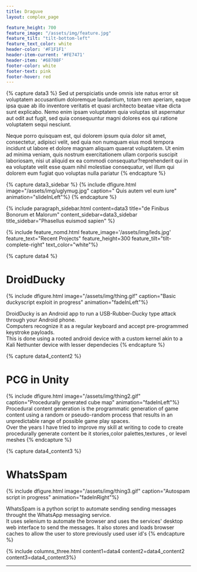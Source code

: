 ```yaml
---
title: Draguve
layout: complex_page

feature_height: 700
feature_image: "/assets/img/feature.jpg"
feature_tilt: "tilt-bottom-left"
feature_text_color: white
header-color: '#F1F1F1'
header-item-current: '#FE7471'
header-item: '#68708F'
footer-color: white
footer-text: pink 
footer-hover: red
---
```


{% capture data3 %}
Sed ut perspiciatis unde omnis iste natus error sit voluptatem accusantium doloremque laudantium, totam rem aperiam, eaque ipsa quae ab illo inventore veritatis et quasi architecto beatae vitae dicta sunt explicabo. Nemo enim ipsam voluptatem quia voluptas sit aspernatur aut odit aut fugit, sed quia consequuntur magni dolores eos qui ratione voluptatem sequi nesciunt. 

Neque porro quisquam est, qui dolorem ipsum quia dolor sit amet, consectetur, adipisci velit, sed quia non numquam eius modi tempora incidunt ut labore et dolore magnam aliquam quaerat voluptatem. Ut enim ad minima veniam, quis nostrum exercitationem ullam corporis suscipit laboriosam, nisi ut aliquid ex ea commodi consequatur?reprehenderit qui in ea voluptate velit esse quam nihil molestiae consequatur, vel illum qui dolorem eum fugiat quo voluptas nulla pariatur
{% endcapture %}

{% capture data3_sidebar %}
{% include dfigure.html image="/assets/img/uglymug.jpg" caption=" Quis autem vel eum iure" animation="slideInLeft"%}
{% endcapture %}

{% include paragraph_sidebar.html content=data3 title="de Finibus Bonorum et Malorum" content_sidebar=data3_sidebar title_sidebar="Phasellus euismod sapien" %}

{% include feature_nomd.html feature_image='/assets/img/leds.jpg' feature_text="Recent Projects" feature_height=300 feature_tilt="tilt-complete-right" text_color="white"%}

{% capture data4 %}

# DroidDucky
{% include dfigure.html image="/assets/img/thing.gif" caption="Basic duckyscript exploit in progress" animation="fadeInLeft"%}

DroidDucky is an Android app to run a USB-Rubber-Ducky type attack through your Android phone.  
Computers recognize it as a regular keyboard and accept pre-programmed keystroke payloads.  
This is done using a rooted android device with a custom kernel akin to a Kali Nethunter device with lesser dependecies
{% endcapture %}

{% capture data4_content2 %}
# PCG in Unity
{% include dfigure.html image="/assets/img/thing2.gif" caption="Procedurally generated cube map" animation="fadeInLeft"%}
Procedural content generation is the programmatic generation of game content using a random or pseudo-random process that results in an unpredictable range of possible game play spaces.   
Over the years I have tried to improve my skill at writing to code to create procedurally generate content be it stories,color palettes,textures , or level meshes 
{% endcapture %}

{% capture data4_content3 %}
# WhatsSpam
{% include dfigure.html image="/assets/img/thing3.gif" caption="Autospam script in progress" animation="fadeInRight"%}

WhatsSpam is a python script to automate sending sending messages throught the WhatsApp messaging service.  
It uses selenium to automate the browser and uses the services' desktop web interface to send the messages. It also stores and loads browser caches to allow the user to store previously used user id's
{% endcapture %}
  
{% include columns_three.html content1=data4 content2=data4_content2 content3=data4_content3%}

---

